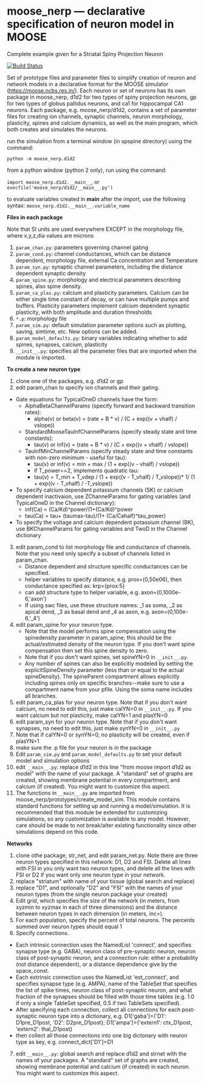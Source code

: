 # moose_nerp — declarative specification of neuron model in MOOSE
Complete example given for a Striatal Spiny Projection Neuron

[![Build Status](https://semaphoreci.com/api/v1/neurord/spspine/branches/master/badge.svg)](https://semaphoreci.com/neurord/spspine)

Set of prototype files and parameter files to simplify creation of neuron and network models in a declarative format for the MOOSE simulator (https://moose.ncbs.res.in/).
Each neuron or set of neurons has its own package in moose_nerp, d1d2 for two types of spiny projection neurons, gp for two types of globus pallidus neurons, and ca1 for hippocampal CA1 neurons.
Each package, e.g. moose_nerp/d1d2, contains a set of parameter files for creating ion channels, synaptic channels, neuron morphology, plasticity, spines and calcium dynamics, as well as the main program, which both creates and simulates the neurons.

run the simulation from a terminal window (in spspine directory) using the command:

  `python -m moose_nerp.d1d2`

from a python window (python 2 only), run using the command:

  `import moose_nerp.d1d2.__main__`, or `execfile('moose_nerp/d1d2/__main__.py')`

to evaluate variables created in __main__ after the import, use the following syntax:
   `moose_nerp.d1d2.__main__.variable_name`

**Files in each package**

Note that SI units are used everywhere EXCEPT in the morphology file, where x,y,z,dia values are microns

1. `param_chan.py`: parameters governing channel gating
2. `param_cond.py`: channel conductances, which can be distance dependent, morphology file, external Ca concentration and Temperature
3. `param_syn.py`: synaptic channel parameters, including the distance dependent synaptic density
4. `param_spine.py`: morphology and electrical parameters describing spines, also spine density.
5. `param_ca_plas.py`: calcium and plasticity parameters.  Calcium can be either single time constant of decay, or can have multiple pumps and buffers.  Plasticity parameters implement calcium dependent synaptic plasticity, with both amplitude and duration thresholds
6. `*.p`: morphology file
7. `param_sim.py`: default simulation parameter options such as plotting, saving, simtime, etc. New options can be added.
8. `param_model_defaults.py`: binary variables indicating whether to add spines, synapses, calcium, plasticity
7. `__init__.py`: specifies all the parameter files that are imported when the module is imported.

**To create a new neuron type**

1. clone one of the packages, e.g. d1d2 or gp
2. edit param_chan to specify ion channels and their gating.
  - Gate equations for TypicalOneD channels have the form:
    + AlphaBetaChannelParams (specify forward and backward transition rates):
      - alpha(v) or beta(v) = (rate + B * v) / (C + exp((v + vhalf) / vslope))
    + StandardMooseTauInfChannelParams (specify steady state and time constants):
      - tau(v) or inf(v) = (rate + B * v) / (C + exp((v + vhalf) / vslope))
    + TauInfMinChannelParams (specify steady state and time constants with non-zero minimum - useful for tau):
      - tau(v) or inf(v) = min + max / (1 + exp((v - vhalf) / vslope))
      - if T_power==2, implements quadratic tau:
      - tau(v) = T_min + T_vdep / (1 + exp((v - T_vhalf) / T_vslope))* 1/ (1 + exp((v - T_vhalf) / -T_vslope))
   - To specify calcium dependent potassium channels (SK) or calcium dependent inactivaion, use ZChannelParams for gating variables (and  TypicalOneD in the Channel dictionary):
      - inf(Ca) = (Ca/Kd)^power/(1+(Ca/Kd)^power
      - tau(Ca) = tau+ (taumax-tau)/(1+ (Ca/Cahalf)^tau_power)
   - To specify the voltage and calcium dependent potassium channel (BK), use BKChannelParams for gating variables and TwoD in the Channel dictionary
3. edit param_cond to list morphology file and conductance of channels.  Note that you need only specify a subset of channels listed in param_chan.
   - Distance dependent and structure specific conductances can be specified.
   + helper variables to specify distance, e.g. prox=(0,50e06), then conductance specified as: krp={prox:5}
   + can add structure type to helper variable, e.g. axon=(0,1000e-6,'axon')
   + If using swc files, use these structure names: _1 as soma, _2 as apical dend, _3 as basal dend and _4 as axon, e.g. axon=(0,100e-6,'_4')
4. edit param_spine for your neuron type.  
    - Note that the model performs spine compensation using the spinedensity parameter in param_spine; this should be the actual/estimated density of the neuron type. If you don't want spine compensation then set this spine density to zero.
    - Note that if you don't want spines, set spineYN=0 in `__init__.py`.
    - Any number of spines can also be explicitly modeled by setting the explicitSpineDensity parameter (less than or equal to the actual spineDensity). The spineParent compartment allows explicitly including spines only on specific branches--make sure to use a compartment name from your pfile. Using the soma name includes all branches.
5. edit param_ca_plas for your neuron type.  Note that if you don't want calcium, no need to edit this, just make calYN=0 in `__init__.py`.  If you want calcium but not plasticity, make calYN=1 and plasYN=0
6. edit param_syn for your neuron type.  Note that if you don't want synapses, no need to edit this, just make synYN=0 in `__init__.py`
7. Note that if calYN=0 or synYN=0, no plasticity will be created, even if plasYN=1
8. make sure the .p file for your neuron is in the package
9. Edit `param_sim.py` and `param_model_defaults.py` to set your default model and simulation options
9. edit `__main__.py`:  replace d1d2 in this line "from moose import d1d2 as model" with the name of your package. A "standard" set of graphs are created, showing membrane potential in every compartment, and calcium (if created).  You might want to customize this aspect.
11. The functions in `__main__.py` are imported from moose_nerp/prototypes/create_model_sim. This module contains standard functions for setting up and running a model/simulation. It is recommended that this module be extended for customizing simulations, so any customization is available to any model. However, care should be made to not break/alter existing functionality since other simulations depend on this code. 

**Networks**
1. clone othe package, str_net, and edit param_net.py.  Note there are three neuron types specified in this network: D1, D2 and FSI.  Delete all lines with FSI in you only want two neuron types, and delete all the lines with FSI or D2 if you want only one neuron type in your network.
2. replace "striatum" with name of your tissue (global search and replace)
3. replace "D1", and optionally "D2" and "FSI" with the names of your neuron types (from the single neuron package your created)
4. Edit grid, which specifies the size of the network (in meters, from xyzmin to xyzmax in each of three dimensions) and the distance between neuron types in each dimension (in meters, inc=).
5. For each population, specify the percent of total neurons.  The percents summed over neuron types should equal 1
6. Specify connections.
 - Each intrinsic connection uses the NamedList 'connect', and specifies synapse type (e.g. GABA), neuron class of pre-synaptic neuron, neuron class of post-synaptic neuron, and a connection rule: either a probability (not distance dependent), or a distance dependence give by the space_const.
 - Each extrinsic connection uses the NamedList 'ext_connect', and specifies synapse type (e.g. AMPA), name of the TableSet that specifies the list of spike times, neuron class of post-synaptic neuron, and what fraction of the synapses should be filled with those time tables (e.g. 1.0 if only a single TableSet specified, 0.5 if two TableSets specified).
  - After specifying each connection, collect all connections for each post-synaptic neuron type into a dictionary, e.g. D1['gaba']={'D1': D1pre_D1post, 'D2': D2pre_D1post}; D1['ampa']={'extern1': ctx_D1post, 'extern2': thal_D1post}
  - then collect all those connections into one big dictonary with neuron type as key, e.g. connect_dict['D1']=D1
7. edit `__main__.py`: global search and replace d1d2 and strnet with the names of your packages. A "standard" set of graphs are created, showing membrane potential and calcium (if created) in each neuron.  You might want to customize this aspect.

